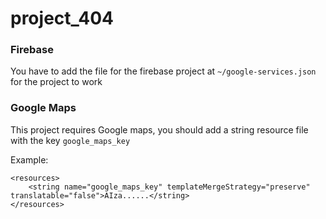 # project_404

### Firebase 

You have to add the file for the firebase project at `~/google-services.json` for the project to work

### Google Maps

This project requires Google maps, you should add a string resource file with the key `google_maps_key`

Example:

```
<resources>
    <string name="google_maps_key" templateMergeStrategy="preserve" translatable="false">AIza......</string>
</resources>
```